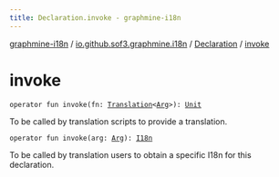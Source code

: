 ```yaml
---
title: Declaration.invoke - graphmine-i18n
---
```


[graphmine-i18n](../../index.html) / [io.github.sof3.graphmine.i18n](../index.html) / [Declaration](index.html) / [invoke](./invoke.html)

# invoke

`operator fun invoke(fn: `[`Translation`](../-translation.html)`<`[`Arg`](index.html#Arg)`>): `[`Unit`](https://kotlinlang.org/api/latest/jvm/stdlib/kotlin/-unit/index.html)

To be called by translation scripts to provide a translation.

`operator fun invoke(arg: `[`Arg`](index.html#Arg)`): `[`I18n`](../-i18n/index.html)

To be called by translation users to obtain a specific I18n for this declaration.

